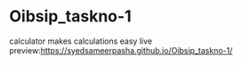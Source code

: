 # Oibsip_taskno-1
calculator makes calculations easy
live preview:https://syedsameerpasha.github.io/Oibsip_taskno-1/
